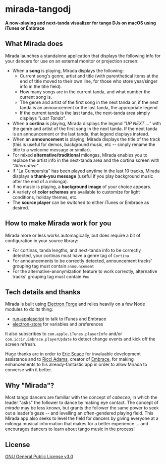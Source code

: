 # mirada-tangodj

**A now-playing and next-tanda visualizer for tango DJs on macOS using iTunes or Embrace**

## What Mirada does

Mirada launches a standalone application that displays the following info for your dancers for use on an external monitor or projection screen:

- When a **song** is playing, Mirada displays the following:
  - Current song's genre, artist and title (with parenthetical items at the end of title moved to their own line, for those who store year/singer info in the title field).
  - How many songs are in the current tanda, and what number the current song is.
  - The genre and artist of the first song in the next tanda or, if the next tanda is an announcement or the last tanda, the appropriate legend.
  - If the current tanda is the last tanda, the next-tanda area simply displays *"Last Tanda"*.
- When a **cortina** is playing, Mirada displays the legend *"UP NEXT ..."* with the genre and artist of the first song in the next tanda. If the next tanda is an announcement or the last tanda, that legend displays instead.
- When an **announcement** is playing, Mirada displays the title of the track (this is useful for demos, background music, etc -- simply rename the title to a welcome message or similar).
- For mixed **alternative/traditional** milongas, Mirada enables you to replace the artist info in the next-tanda area and the cortina screen with *"Alternative"*.
- If "La Cumparsita" has been played anytime in the last 10 tracks, Mirada displays a **thank-you message** (useful if you play background music after the end of a milonga).
- If no music is playing, a **background image** of your choice appears.
- A variety of **color schemes** are available to customize for light conditions, holiday themes, etc.
- The **source player** can be switched to either iTunes or Embrace as desired.

## How to make Mirada work for you

Mirada more or less works automagically, but does require a bit of configuration in your source library:

- For cortinas, tanda lengths, and next-tanda info to be correctly detected, your cortinas must have a genre tag of `Cortina`
- For announcements to be correctly detected, announcement tracks' grouping tag must contain `announcement`
- For the alternative-anonymization feature to work correctly, alternative tracks' grouping tag must contain `#nu`


## Tech details and thanks
Mirada is built using [Electron Forge](https://electronforge.io) and relies heavily on a few Node modules to do its thing:

- [run-applescript](https://www.npmjs.com/package/run-applescript) to talk to iTunes and Embrace
- [electron-store](https://www.npmjs.com/package/electron-store) for variables and preferences

It also subscribes to `com.apple.iTunes.playerInfo` and/or `com.iccir.Embrace.playerUpdate` to detect change events and kick off the screen refresh.

Huge thanks are in order to [Eric Scace](https://github.com/ericlscace) for invaluable development assistance and to [Ricci Adams](https://github.com/iccir), creator of [Embrace](https://www.ricciadams.com/projects/embrace), for making enhancements to his already-fantastic app in order to allow Mirada to converse with it better.

## Why "Mirada"?
Most tango dancers are familiar with the concept of *cabeceo*, in which the leader "asks" the follower to dance by making eye contact. The concept of *mirada* may be less known, but grants the follower the same power to seek out a leader's gaze -- and levelling an often-gendered playing field. This Mirada app also seeks to level the field for dancers by giving everyone at a milonga musical information that makes for a better experience ... and encourages dancers to learn about tango music in the process!

## License

[GNU General Public License v3.0](LICENSE.md)
